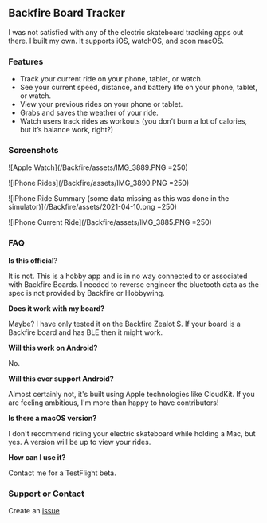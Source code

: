 ## Backfire Board Tracker

I was not satisfied with any of the electric skateboard tracking apps out there. I built my own. It supports iOS, watchOS, and soon macOS.

### Features
* Track your current ride on your phone, tablet, or watch.
* See your current speed, distance, and battery life on your phone, tablet, or watch.
* View your previous rides on your phone or tablet.
* Grabs and saves the weather of your ride.
* Watch users track rides as workouts (you don’t burn a lot of calories, but it’s balance work, right?)

### Screenshots
![Apple Watch](/Backfire/assets/IMG_3889.PNG =250)

![iPhone Rides](/Backfire/assets/IMG_3890.PNG =250)

![iPhone Ride Summary (some data missing as this was done in the simulator)](/Backfire/assets/2021-04-10.png =250)

![iPhone Current Ride](/Backfire/assets/IMG_3885.PNG =250)


### FAQ

**Is this official**?

It is not. This is a hobby app and is in no way connected to or associated with Backfire Boards. I needed to reverse engineer the bluetooth data as the spec is not provided by Backfire or Hobbywing.

**Does it work with my board?**

Maybe? I have only tested it on the Backfire Zealot S. If your board is a Backfire board and has BLE then it might work.

**Will this work on Android?**

No.

**Will this ever support Android?**

Almost certainly not, it's built using Apple technologies like CloudKit. If you are feeling ambitious, I'm more than happy to have contributors!

**Is there a macOS version?**

I don't recommend riding your electric skateboard while holding a Mac, but yes. A version will be up to view your rides.

**How can I use it?**

Contact me for a TestFlight beta.


### Support or Contact

Create an [issue](https://github.com/djensenius/Backfire/issues)
